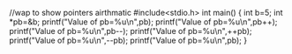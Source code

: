 //wap to show pointers airthmatic
#include<stdio.h>
int main()
{
int b=5;
int *pb=&b;
printf("Value of pb=%u\n",pb);
printf("Value of pb=%u\n",pb++);
printf("Value of pb=%u\n",pb--);
printf("Value of pb=%u\n",++pb);
printf("Value of pb=%u\n",--pb);
printf("Value of pb=%u\n",pb);
}
